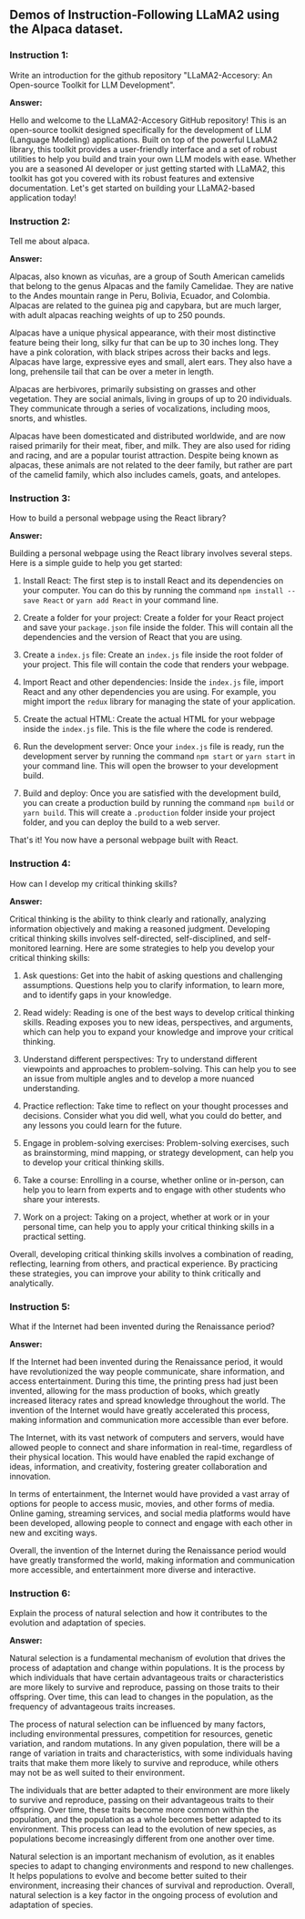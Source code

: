 ## Demos of Instruction-Following LLaMA2 using the Alpaca dataset.


### **Instruction 1:**
Write an introduction for the github repository "LLaMA2-Accesory: An Open-source Toolkit for LLM Development".

**Answer:**

Hello and welcome to the LLaMA2-Accesory GitHub repository! This is an open-source toolkit designed specifically for the development of LLM (Language Modeling) applications. Built on top of the powerful LLaMA2 library, this toolkit provides a user-friendly interface and a set of robust utilities to help you build and train your own LLM models with ease. Whether you are a seasoned AI developer or just getting started with LLaMA2, this toolkit has got you covered with its robust features and extensive documentation. Let's get started on building your LLaMA2-based application today!

### **Instruction 2:**
Tell me about alpaca.

**Answer:**

Alpacas, also known as vicuñas, are a group of South American camelids that belong to the genus Alpacas and the family Camelidae. They are native to the Andes mountain range in Peru, Bolivia, Ecuador, and Colombia. Alpacas are related to the guinea pig and capybara, but are much larger, with adult alpacas reaching weights of up to 250 pounds.

Alpacas have a unique physical appearance, with their most distinctive feature being their long, silky fur that can be up to 30 inches long. They have a pink coloration, with black stripes across their backs and legs. Alpacas have large, expressive eyes and small, alert ears. They also have a long, prehensile tail that can be over a meter in length.

Alpacas are herbivores, primarily subsisting on grasses and other vegetation. They are social animals, living in groups of up to 20 individuals. They communicate through a series of vocalizations, including moos, snorts, and whistles.

Alpacas have been domesticated and distributed worldwide, and are now raised primarily for their meat, fiber, and milk. They are also used for riding and racing, and are a popular tourist attraction. Despite being known as alpacas, these animals are not related to the deer family, but rather are part of the camelid family, which also includes camels, goats, and antelopes.

### **Instruction 3:**
How to build a personal webpage using the React library?

**Answer:**

Building a personal webpage using the React library involves several steps. Here is a simple guide to help you get started:

1. Install React: The first step is to install React and its dependencies on your computer. You can do this by running the command `npm install --save React` or `yarn add React` in your command line.

2. Create a folder for your project: Create a folder for your React project and save your `package.json` file inside the folder. This will contain all the dependencies and the version of React that you are using.

3. Create a `index.js` file: Create an `index.js` file inside the root folder of your project. This file will contain the code that renders your webpage.

4. Import React and other dependencies: Inside the `index.js` file, import React and any other dependencies you are using. For example, you might import the `redux` library for managing the state of your application.

5. Create the actual HTML: Create the actual HTML for your webpage inside the `index.js` file. This is the file where the code is rendered.

6. Run the development server: Once your `index.js` file is ready, run the development server by running the command `npm start` or `yarn start` in your command line. This will open the browser to your development build.

7. Build and deploy: Once you are satisfied with the development build, you can create a production build by running the command `npm build` or `yarn build`. This will create a `.production` folder inside your project folder, and you can deploy the build to a web server.

That's it! You now have a personal webpage built with React.


### **Instruction 4:**
How can I develop my critical thinking skills?

**Answer:**

Critical thinking is the ability to think clearly and rationally, analyzing information objectively and making a reasoned judgment. Developing critical thinking skills involves self-directed, self-disciplined, and self-monitored learning. Here are some strategies to help you develop your critical thinking skills:

1. Ask questions: Get into the habit of asking questions and challenging assumptions. Questions help you to clarify information, to learn more, and to identify gaps in your knowledge.

2. Read widely: Reading is one of the best ways to develop critical thinking skills. Reading exposes you to new ideas, perspectives, and arguments, which can help you to expand your knowledge and improve your critical thinking.

3. Understand different perspectives: Try to understand different viewpoints and approaches to problem-solving. This can help you to see an issue from multiple angles and to develop a more nuanced understanding.

4. Practice reflection: Take time to reflect on your thought processes and decisions. Consider what you did well, what you could do better, and any lessons you could learn for the future.

5. Engage in problem-solving exercises: Problem-solving exercises, such as brainstorming, mind mapping, or strategy development, can help you to develop your critical thinking skills.

6. Take a course: Enrolling in a course, whether online or in-person, can help you to learn from experts and to engage with other students who share your interests.

7. Work on a project: Taking on a project, whether at work or in your personal time, can help you to apply your critical thinking skills in a practical setting.

Overall, developing critical thinking skills involves a combination of reading, reflecting, learning from others, and practical experience. By practicing these strategies, you can improve your ability to think critically and analytically.

### **Instruction 5:**
What if the Internet had been invented during the Renaissance period?

**Answer:**

If the Internet had been invented during the Renaissance period, it would have revolutionized the way people communicate, share information, and access entertainment. During this time, the printing press had just been invented, allowing for the mass production of books, which greatly increased literacy rates and spread knowledge throughout the world. The invention of the Internet would have greatly accelerated this process, making information and communication more accessible than ever before.

The Internet, with its vast network of computers and servers, would have allowed people to connect and share information in real-time, regardless of their physical location. This would have enabled the rapid exchange of ideas, information, and creativity, fostering greater collaboration and innovation.

In terms of entertainment, the Internet would have provided a vast array of options for people to access music, movies, and other forms of media. Online gaming, streaming services, and social media platforms would have been developed, allowing people to connect and engage with each other in new and exciting ways.

Overall, the invention of the Internet during the Renaissance period would have greatly transformed the world, making information and communication more accessible, and entertainment more diverse and interactive.

### **Instruction 6:**
Explain the process of natural selection and how it contributes to the evolution and adaptation of species.

**Answer:**

Natural selection is a fundamental mechanism of evolution that drives the process of adaptation and change within populations. It is the process by which individuals that have certain advantageous traits or characteristics are more likely to survive and reproduce, passing on those traits to their offspring. Over time, this can lead to changes in the population, as the frequency of advantageous traits increases.

The process of natural selection can be influenced by many factors, including environmental pressures, competition for resources, genetic variation, and random mutations. In any given population, there will be a range of variation in traits and characteristics, with some individuals having traits that make them more likely to survive and reproduce, while others may not be as well suited to their environment.

The individuals that are better adapted to their environment are more likely to survive and reproduce, passing on their advantageous traits to their offspring. Over time, these traits become more common within the population, and the population as a whole becomes better adapted to its environment. This process can lead to the evolution of new species, as populations become increasingly different from one another over time.

Natural selection is an important mechanism of evolution, as it enables species to adapt to changing environments and respond to new challenges. It helps populations to evolve and become better suited to their environment, increasing their chances of survival and reproduction. Overall, natural selection is a key factor in the ongoing process of evolution and adaptation of species.